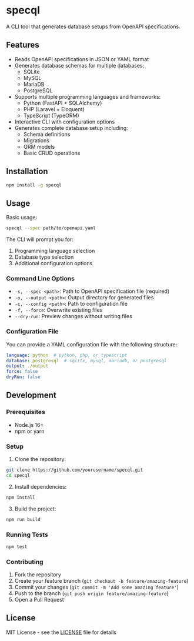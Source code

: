 # specql

A CLI tool that generates database setups from OpenAPI specifications.

## Features

- Reads OpenAPI specifications in JSON or YAML format
- Generates database schemas for multiple databases:
  - SQLite
  - MySQL
  - MariaDB
  - PostgreSQL
- Supports multiple programming languages and frameworks:
  - Python (FastAPI + SQLAlchemy)
  - PHP (Laravel + Eloquent)
  - TypeScript (TypeORM)
- Interactive CLI with configuration options
- Generates complete database setup including:
  - Schema definitions
  - Migrations
  - ORM models
  - Basic CRUD operations

## Installation

```bash
npm install -g specql
```

## Usage

Basic usage:

```bash
specql --spec path/to/openapi.yaml
```

The CLI will prompt you for:
1. Programming language selection
2. Database type selection
3. Additional configuration options

### Command Line Options

- `-s, --spec <path>`: Path to OpenAPI specification file (required)
- `-o, --output <path>`: Output directory for generated files
- `-c, --config <path>`: Path to configuration file
- `-f, --force`: Overwrite existing files
- `--dry-run`: Preview changes without writing files

### Configuration File

You can provide a YAML configuration file with the following structure:

```yaml
language: python  # python, php, or typescript
database: postgresql  # sqlite, mysql, mariadb, or postgresql
output: ./output
force: false
dryRun: false
```

## Development

### Prerequisites

- Node.js 16+
- npm or yarn

### Setup

1. Clone the repository:
```bash
git clone https://github.com/yourusername/specql.git
cd specql
```

2. Install dependencies:
```bash
npm install
```

3. Build the project:
```bash
npm run build
```

### Running Tests

```bash
npm test
```

### Contributing

1. Fork the repository
2. Create your feature branch (`git checkout -b feature/amazing-feature`)
3. Commit your changes (`git commit -m 'Add some amazing feature'`)
4. Push to the branch (`git push origin feature/amazing-feature`)
5. Open a Pull Request

## License

MIT License - see the [LICENSE](LICENSE) file for details 